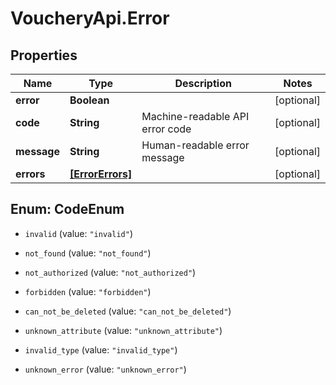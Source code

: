 # VoucheryApi.Error

## Properties

Name | Type | Description | Notes
------------ | ------------- | ------------- | -------------
**error** | **Boolean** |  | [optional] 
**code** | **String** | Machine-readable API error code | [optional] 
**message** | **String** | Human-readable error message | [optional] 
**errors** | [**[ErrorErrors]**](ErrorErrors.md) |  | [optional] 



## Enum: CodeEnum


* `invalid` (value: `"invalid"`)

* `not_found` (value: `"not_found"`)

* `not_authorized` (value: `"not_authorized"`)

* `forbidden` (value: `"forbidden"`)

* `can_not_be_deleted` (value: `"can_not_be_deleted"`)

* `unknown_attribute` (value: `"unknown_attribute"`)

* `invalid_type` (value: `"invalid_type"`)

* `unknown_error` (value: `"unknown_error"`)




